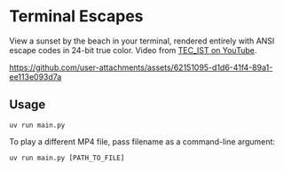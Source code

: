 # Terminal Escapes

View a sunset by the beach in your terminal, rendered entirely with ANSI escape codes in 24-bit true color. Video from [TEC_IST on YouTube](https://www.youtube.com/watch?v=EsPt0iBkGOo).

https://github.com/user-attachments/assets/62151095-d1d6-41f4-89a1-ee113e093d7a

## Usage
```
uv run main.py
```
To play a different MP4 file, pass filename as a command-line argument:
```
uv run main.py [PATH_TO_FILE]
```
